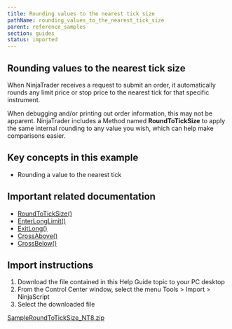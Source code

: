 ```yaml
---
title: Rounding values to the nearest tick size
pathName: rounding_values_to_the_nearest_tick_size
parent: reference_samples
section: guides
status: imported
---
```


## Rounding values to the nearest tick size

When NinjaTrader receives a request to submit an order, it automatically rounds any limit price or stop price to the nearest tick for that specific instrument.

When debugging and/or printing out order information, this may not be apparent. NinjaTrader includes a Method named **RoundToTickSize** to apply the same internal rounding to any value you wish, which can help make comparisons easier.

## Key concepts in this example

* Rounding a value to the nearest tick

## Important related documentation

* [RoundToTickSize()](roundtoticksize)
* [EnterLongLimit()](enterlonglimit)
* [ExitLong()](exitlong)
* [CrossAbove()](crossabove)
* [CrossBelow()](crossbelow)

## Import instructions

1. Download the file contained in this Help Guide topic to your PC desktop
2. From the Control Center window, select the menu Tools > Import > NinjaScript
3. Select the downloaded file

[SampleRoundToTickSize_NT8.zip](samples/SampleRoundToTickSize_NT8.zip)
